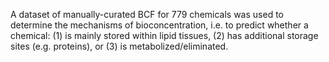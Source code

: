 A dataset of manually-curated BCF for 779 chemicals was used to determine the mechanisms of bioconcentration, i.e. to predict whether a chemical: (1) is mainly stored within lipid tissues, (2) has additional storage sites (e.g. proteins), or (3) is metabolized/eliminated. 
